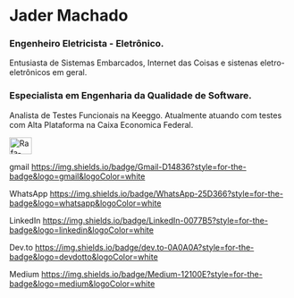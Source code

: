 # Jader Machado
### Engenheiro Eletricista - Eletrônico.
Entusiasta de Sistemas Embarcados, Internet das Coisas e sistenas eletro-eletrônicos em geral.
### Especialista em Engenharia da Qualidade de Software.
Analista de Testes Funcionais na Keeggo.
Atualmente atuando com testes com Alta Plataforma na Caixa Economica Federal.

<img align="center" alt="Rafa-CSS" height="30" width="40" src="https://img.shields.io/badge/Gmail-D14836?style=for-the-badge&logo=gmail&logoColor=white">

gmail
https://img.shields.io/badge/Gmail-D14836?style=for-the-badge&logo=gmail&logoColor=white

WhatsApp
https://img.shields.io/badge/WhatsApp-25D366?style=for-the-badge&logo=whatsapp&logoColor=white

LinkedIn
https://img.shields.io/badge/LinkedIn-0077B5?style=for-the-badge&logo=linkedin&logoColor=white

Dev.to
https://img.shields.io/badge/dev.to-0A0A0A?style=for-the-badge&logo=devdotto&logoColor=white

Medium 
https://img.shields.io/badge/Medium-12100E?style=for-the-badge&logo=medium&logoColor=white


